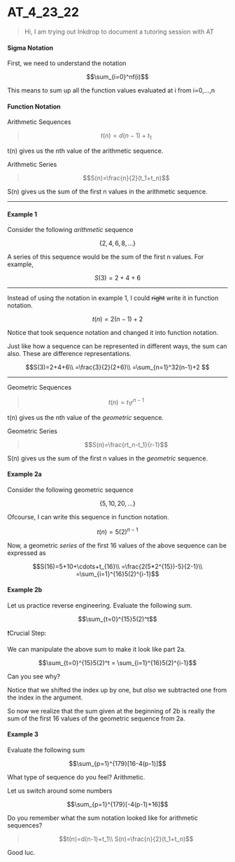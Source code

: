 # AT_4_23_22

> Hi, I am trying out Inkdrop to document a tutoring session with AT
> 


#### Sigma Notation
First, we need to understand the notation
```math
\sum_{i=0}^nf(i)
```
This means to sum up all the function values evaluated at i from i=0,...,n

#### Function Notation
Arithmetic Sequences
> ```math
> t(n)=d(n-1)+t_1
> ```

t(n) gives us the nth value of the arithmetic sequence.

Arithmetic Series
> ```math
> S(n)=\frac{n}{2}(t_1+t_n)
> ```

S(n) gives us the sum of the first n values in the arithmetic sequence.

---
#### Example 1
Consider the following *arithmetic* sequence
```math
\{2,4,6,8,\ldots\}
```
A series of this sequence would be the sum of the first n values. For example,
```math
S(3)=2+4+6
```

---
Instead of using the notation in example 1, I could ~~right~~ write it in function notation.
```math
t(n)=2(n-1)+2
```
Notice that took sequence notation and changed it into function notation.

Just like how a sequence can be represented in different ways, the sum can also. These are difference representations.
```math
S(3)=2+4+6\\
=\frac{3}{2}(2+6)\\
=\sum_{n=1}^32(n-1)+2 
```

---
Geometric Sequences
> ```math
> t(n)=t_1r^{n-1}
> ```

t(n) gives us the nth value of the *geometric* sequence.

Geometric Series
> ```math
> S(n)=\frac{rt_n-t_1}{r-1}
> ```

S(n) gives us the sum of the first n values in the *geometric* sequence.

#### Example 2a
Consider the following geometric sequence
```math
\{5,10,20,\ldots\}
```
Ofcourse, I can write this sequence in function notation.
```math
t(n)=5(2)^{n-1}
```

Now, a geometric *series* of the first 16 values of the above sequence can be expressed as
```math
S(16)=5+10+\cdots+t_{16}\\
=\frac{2(5*2^{15})-5}{2-1}\\
=\sum_{i=1}^{16}5(2)^{i-1}
```

#### Example 2b
Let us practice reverse engineering. Evaluate the following sum.
```math
\sum_{t=0}^{15}5(2)^t
```
❗️Crucial Step:

We can manipulate the above sum to make it look like part 2a.
```math
\sum_{t=0}^{15}5(2)^t = \sum_{i=1}^{16}5(2)^{i-1}
```
Can you see why?

Notice that we shifted the index up by one, but *also* we subtracted one from the index in the argument.

So now we realize that the sum given at the beginning of 2b is really the sum of the first 16 values of the geometric sequence from 2a.

#### Example 3
Evaluate the following sum
```math
\sum_{p=1}^{179}[16-4(p-1)]
```
What type of sequence do you feel? Arithmetic.

Let us switch around some numbers
```math
\sum_{p=1}^{179}[-4(p-1)+16]
```
Do you remember what the sum notation looked like for arithmetic sequences?
> ```math
> t(n)=d(n-1)+t_1\\
> S(n)=\frac{n}{2}(t_1+t_n)
> ```

Good luc.